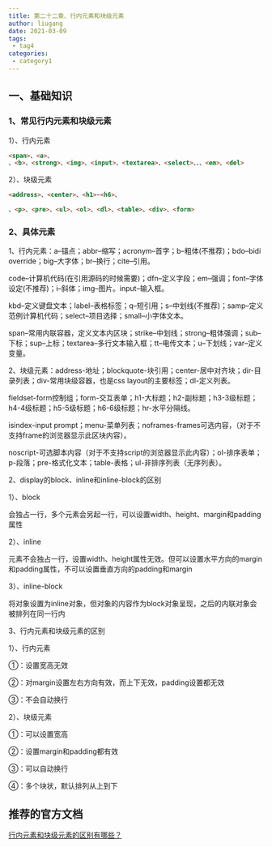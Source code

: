 ```yaml
---
title: 第二十二章、行内元素和块级元素
author: liugang
date: 2021-03-09
tags:
 - tag4
categories:
 - category1
---
```


<Boxx  changeTime="5000"/>  

## 一、基础知识

### 1、常见行内元素和块级元素

1）、行内元素

```html
<span>、<a>、
、<b>、<strong>、<img>、<input>、<textarea>、<select>、、、<em>、<del>
```

2）、块级元素

```html
<address>、<center>、<h1>~<h6>、

、<p>、<pre>、<ul>、<ol>、<dl>、<table>、<div>、<form>
```

### 2、具体元素

1、行内元素：a–锚点；abbr–缩写；acronym–首字；b–粗体(不推荐)；bdo–bidi override；big–大字体；br–换行；cite–引用。

code–计算机代码(在引用源码的时候需要)；dfn–定义字段；em–强调；font–字体设定(不推荐)；i–斜体；img–图片。input–输入框。

kbd–定义键盘文本；label–表格标签；q–短引用；s–中划线(不推荐)；samp–定义范例计算机代码；select–项目选择；small–小字体文本。

span–常用内联容器，定义文本内区块；strike–中划线；strong–粗体强调；sub–下标；sup–上标；textarea–多行文本输入框；tt–电传文本；u–下划线；var–定义变量。

2、块级元素：address-地址；blockquote-块引用；center-居中对齐块；dir-目录列表；div-常用块级容器，也是css layout的主要标签；dl-定义列表。

fieldset-form控制组；form-交互表单；h1-大标题；h2-副标题；h3-3级标题；h4-4级标题；h5-5级标题；h6-6级标题；hr-水平分隔线。

isindex-input prompt；menu-菜单列表；noframes-frames可选内容，（对于不支持frame的浏览器显示此区块内容）。

noscript-可选脚本内容（对于不支持script的浏览器显示此内容）；ol-排序表单；p-段落；pre-格式化文本；table-表格；ul-非排序列表（无序列表）。

2、display的block、inline和inline-block的区别

1）、block

会独占一行，多个元素会另起一行，可以设置width、height、margin和padding属性

2）、inline

元素不会独占一行，设置width、height属性无效。但可以设置水平方向的margin和padding属性，不可以设置垂直方向的padding和margin

3）、inline-block

将对象设置为inline对象，但对象的内容作为block对象呈现，之后的内联对象会被排列在同一行内

3、行内元素和块级元素的区别

1）、行内元素

①：设置宽高无效

②：对margin设置左右方向有效，而上下无效，padding设置都无效

③：不会自动换行

2）、块级元素

①：可以设置宽高

②：设置margin和padding都有效

③：可以自动换行

④：多个块状，默认排列从上到下

## 推荐的官方文档

[行内元素和块级元素的区别有哪些？](https://www.jianshu.com/p/efa063e15d8e)
